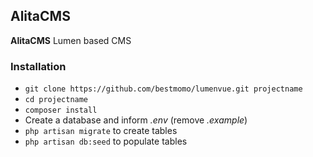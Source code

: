 ## AlitaCMS ##

**AlitaCMS** Lumen based CMS

### Installation ###

* `git clone https://github.com/bestmomo/lumenvue.git projectname`
* `cd projectname`
* `composer install`
* Create a database and inform *.env* (remove *.example*)
* `php artisan migrate` to create tables
* `php artisan db:seed` to populate tables





